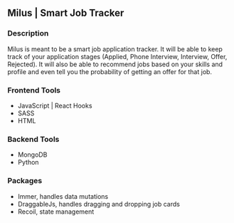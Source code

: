 ## Milus | Smart Job Tracker

### Description
<p>
Milus is meant to be a smart job application tracker. It will be able to keep track of your application stages (Applied, Phone Interview, Interview, Offer, Rejected). It will also be able to recommend jobs based on your skills and profile and even tell you the probability of getting an offer for that job.
</p>

### Frontend Tools
- JavaScript | React Hooks
- SASS
- HTML

### Backend Tools
- MongoDB
- Python

### Packages
- Immer, handles data mutations
- DraggableJs, handles dragging and dropping job cards
- Recoil, state management
